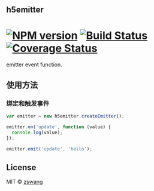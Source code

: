 h5emitter
-----------

# [![NPM version][npm-image]][npm-url] [![Build Status][travis-image]][travis-url] [![Coverage Status][coverage-image]][coverage-url]

emitter event function.

## 使用方法

### 绑定和触发事件

```js
var emitter = new h5emitter.createEmitter();

emitter.on('update', function (value) {
  console.log(value);
});

emitter.emit('update', 'hello');
```

## License

MIT © [zswang](http://weibo.com/zswang)

[npm-url]: https://npmjs.org/package/h5emitter
[npm-image]: https://badge.fury.io/js/h5emitter.svg
[travis-url]: https://travis-ci.org/zswang/h5emitter
[travis-image]: https://travis-ci.org/zswang/h5emitter.svg?branch=master
[coverage-url]: https://coveralls.io/github/zswang/h5emitter?branch=master
[coverage-image]: https://coveralls.io/repos/zswang/h5emitter/badge.svg?branch=master&service=github
